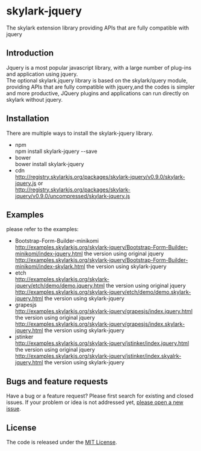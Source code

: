 # skylark-jquery
The  skylark extension library providing APIs that are fully compatible with jquery

## Introduction

Jquery is a most popular javascript library, with a large number of plug-ins and  application using jquery.  
The optional skylark.jquery library is based on the skylark/query module, providing APIs that are fully compatible with jquery,and the codes is simpler and more productive, JQuery plugins and applications can run directly on skylark without jquery.

## Installation
There are multiple ways to install the skylark-jquery library. 
- npm  
npm install skylark-jquery --save
- bower  
bower install skylark-jquery
- cdn  
http://registry.skylarkjs.org/packages/skylark-jquery/v0.9.0/skylark-jquery.js    or  
http://registry.skylarkjs.org/packages/skylark-jquery/v0.9.0/uncompressed/skylark-jquery.js 

## Examples 
please refer to the examples:
- Bootstrap-Form-Builder-minikomi  
http://examples.skylarkjs.org/skylark-jquery/Bootstrap-Form-Builder-minikomi/index-jquery.html   the version using original jquery  
http://examples.skylarkjs.org/skylark-jquery/Bootstrap-Form-Builder-minikomi/index-skylark.html  the version using skylark-jquery
- etch  
http://examples.skylarkjs.org/skylark-jquery/etch/demo/demo.jquery.html   the version using original jquery  
http://examples.skylarkjs.org/skylark-jquery/etch/demo/demo.skylark-jquery.html the version using skylark-jquery
- grapesjs  
http://examples.skylarkjs.org/skylark-jquery/grapesjs/index.jquery.html   the version using original jquery  
http://examples.skylarkjs.org/skylark-jquery/grapesjs/index.skylark-jquery.html the version using skylark-jquery
- jstinker  
http://examples.skylarkjs.org/skylark-jquery/jstinker/index.jquery.html   the version using original jquery  
http://examples.skylarkjs.org/skylark-jquery/jstinker/index.skyalrk-jquery.html the version using skylark-jquery

## Bugs and feature requests

Have a bug or a feature request? Please first search for existing and closed issues. If your problem or idea is not addressed yet, [please open a new issue](https://github.com/skylarkjs/skylark-jquery/issues/new).

## License

The code is released under the [MIT License](https://github.com/skylarkjs/skylark-jquery/blob/master/LICENSE).

